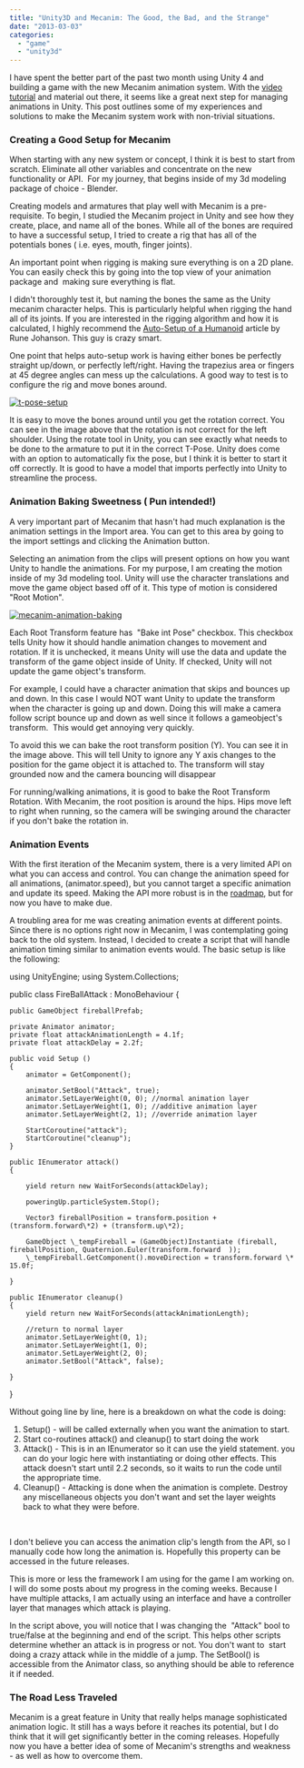 ```yaml
---
title: "Unity3D and Mecanim: The Good, the Bad, and the Strange"
date: "2013-03-03"
categories: 
  - "game"
  - "unity3d"
---
```


I have spent the better part of the past two month using Unity 4 and building a game with the new Mecanim animation system. With the [video tutorial](http://video.unity3d.com/video/7362044/unity-40-mecanim-animation-tutorial) and material out there, it seems like a great next step for managing animations in Unity. This post outlines some of my experiences and solutions to make the Mecanim system work with non-trivial situations.

### Creating a Good Setup for Mecanim

When starting with any new system or concept, I think it is best to start from scratch. Eliminate all other variables and concentrate on the new functionality or API.  For my journey, that begins inside of my 3d modeling package of choice - Blender.

Creating models and armatures that play well with Mecanim is a pre-requisite. To begin, I studied the Mecanim project in Unity and see how they create, place, and name all of the bones. While all of the bones are required to have a successful setup, I tried to create a rig that has all of the potentials bones ( i.e. eyes, mouth, finger joints).

An important point when rigging is making sure everything is on a 2D plane. You can easily check this by going into the top view of your animation package and  making sure everything is flat.

I didn't thoroughly test it, but naming the bones the same as the Unity mecanim character helps. This is particularly helpful when rigging the hand all of its joints. If you are interested in the rigging algorithm and how it is calculated, I highly recommend the [Auto-Setup of a Humanoid](http://blogs.unity3d.com/2013/02/07/automatic-setup-of-a-humanoid/) article by Rune Johanson. This guy is crazy smart.

One point that helps auto-setup work is having either bones be perfectly straight up/down, or perfectly left/right. Having the trapezius area or fingers at 45 degree angles can mess up the calculations. A good way to test is to configure the rig and move bones around.

[![](/images/t-pose-setup.jpg "t-pose-setup")](http://blog.scottpetrovic.com/wp-content/uploads/2013/03/t-pose-setup.jpg)

It is easy to move the bones around until you get the rotation correct. You can see in the image above that the rotation is not correct for the left shoulder. Using the rotate tool in Unity, you can see exactly what needs to be done to the armature to put it in the correct T-Pose. Unity does come with an option to automatically fix the pose, but I think it is better to start it off correctly. It is good to have a model that imports perfectly into Unity to streamline the process.

### Animation Baking Sweetness ( Pun intended!)

A very important part of Mecanim that hasn't had much explanation is the animation settings in the Import area. You can get to this area by going to the import settings and clicking the Animation button.

Selecting an animation from the clips will present options on how you want Unity to handle the animations. For my purpose, I am creating the motion inside of my 3d modeling tool. Unity will use the character translations and move the game object based off of it. This type of motion is considered "Root Motion".

[![](/images/mecanim-animation-baking.jpg "mecanim-animation-baking")](http://blog.scottpetrovic.com/wp-content/uploads/2013/03/mecanim-animation-baking.jpg)

Each Root Transform feature has  "Bake int Pose" checkbox. This checkbox tells Unity how it should handle animation changes to movement and rotation. If it is unchecked, it means Unity will use the data and update the transform of the game object inside of Unity. If checked, Unity will not update the game object's transform.

For example, I could have a character animation that skips and bounces up and down. In this case I would NOT want Unity to update the transform when the character is going up and down. Doing this will make a camera follow script bounce up and down as well since it follows a gameobject's transform.  This would get annoying very quickly.

To avoid this we can bake the root transform position (Y). You can see it in the image above. This will tell Unity to ignore any Y axis changes to the position for the game object it is attached to. The transform will stay grounded now and the camera bouncing will disappear

For running/walking animations, it is good to bake the Root Transform Rotation. With Mecanim, the root position is around the hips. Hips move left to right when running, so the camera will be swinging around the character if you don't bake the rotation in.

### Animation Events

With the first iteration of the Mecanim system, there is a very limited API on what you can access and control. You can change the animation speed for all animations, (animator.speed), but you cannot target a specific animation and update its speed. Making the API more robust is in the [roadmap](http://blogs.unity3d.com/2012/12/07/whats-next-on-mecanim-roadmap/), but for now you have to make due.

A troubling area for me was creating animation events at different points. Since there is no options right now in Mecanim, I was contemplating going back to the old system. Instead, I decided to create a script that will handle animation timing similar to animation events would. The basic setup is like the following:

using UnityEngine;
using System.Collections;

public class FireBallAttack : MonoBehaviour
{

	public GameObject fireballPrefab;

	private Animator animator;
	private float attackAnimationLength = 4.1f;
	private float attackDelay = 2.2f;

	public void Setup ()
	{
		animator = GetComponent();

		animator.SetBool("Attack", true);
		animator.SetLayerWeight(0, 0); //normal animation layer
		animator.SetLayerWeight(1, 0); //additive animation layer
		animator.SetLayerWeight(2, 1); //override animation layer

		StartCoroutine("attack");
		StartCoroutine("cleanup");
	}

	public IEnumerator attack()
	{	

		yield return new WaitForSeconds(attackDelay);

		poweringUp.particleSystem.Stop();		

		Vector3 fireballPosition = transform.position + (transform.forward\*2) + (transform.up\*2);

		GameObject \_tempFireball = (GameObject)Instantiate (fireball, fireballPosition, Quaternion.Euler(transform.forward  ));
		\_tempFireball.GetComponent().moveDirection = transform.forward \* 15.0f;

	}

	public IEnumerator cleanup()
	{
		yield return new WaitForSeconds(attackAnimationLength);		

		//return to normal layer
		animator.SetLayerWeight(0, 1);
		animator.SetLayerWeight(1, 0);
		animator.SetLayerWeight(2, 0);
		animator.SetBool("Attack", false);	

	}
}

Without going line by line, here is a breakdown on what the code is doing:

1. Setup() - will be called externally when you want the animation to start. 
2. Start co-routines attack() and cleanup() to start doing the work
3. Attack() - This is in an IEnumerator so it can use the yield statement. you can do your logic here with instantiating or doing other effects. This attack doesn't start until 2.2 seconds, so it waits to run the code until the appropriate time. 
4. Cleanup() - Attacking is done when the animation is complete. Destroy any miscellaneous objects you don't want and set the layer weights back to what they were before. 

 

I don't believe you can access the animation clip's length from the API, so I manually code how long the animation is. Hopefully this property can be accessed in the future releases.

This is more or less the framework I am using for the game I am working on. I will do some posts about my progress in the coming weeks. Because I have multiple attacks, I am actually using an interface and have a controller layer that manages which attack is playing.

In the script above, you will notice that I was changing the  "Attack" bool to true/false at the beginning and end of the script. This helps other scripts determine whether an attack is in progress or not. You don't want to  start doing a crazy attack while in the middle of a jump. The SetBool() is accessible from the Animator class, so anything should be able to reference it if needed.

### The Road Less Traveled

Mecanim is a great feature in Unity that really helps manage sophisticated animation logic. It still has a ways before it reaches its potential, but I do think that it will get significantly better in the coming releases. Hopefully now you have a better idea of some of Mecanim's strengths and weakness - as well as how to overcome them.
